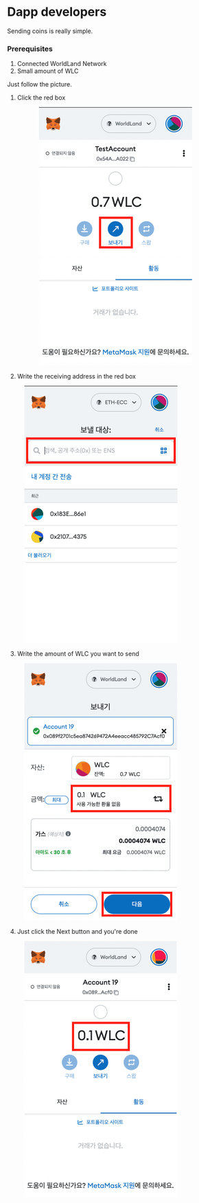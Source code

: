 # Dapp developers

Sending coins is really simple.



### Prerequisites

1. Connected WorldLand Network
2. Small amount of WLC



Just follow the picture.

1. Click the red box

<div align="center">

<figure><img src="../../../.gitbook/assets/image (7) (1).png" alt=""><figcaption></figcaption></figure>

</div>

2. Write the receiving address in the red box

<figure><img src="../../../.gitbook/assets/image (1) (1).png" alt=""><figcaption></figcaption></figure>

3. Write the amount of WLC you want to send

<figure><img src="../../../.gitbook/assets/image (5) (2).png" alt=""><figcaption></figcaption></figure>

4. Just click the Next button and you're done

<figure><img src="../../../.gitbook/assets/image (3) (1).png" alt=""><figcaption></figcaption></figure>



